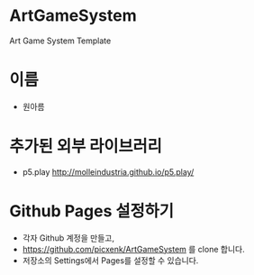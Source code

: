 # ArtGameSystem
Art Game System Template
# 이름
 * 원아름
 
# 추가된 외부 라이브러리
 * p5.play <http://molleindustria.github.io/p5.play/>

# Github Pages 설정하기
 * 각자 Github 계정을 만들고,
 * https://github.com/picxenk/ArtGameSystem 를 clone 합니다.
 * 저장소의 Settings에서 Pages를 설정할 수 있습니다.
